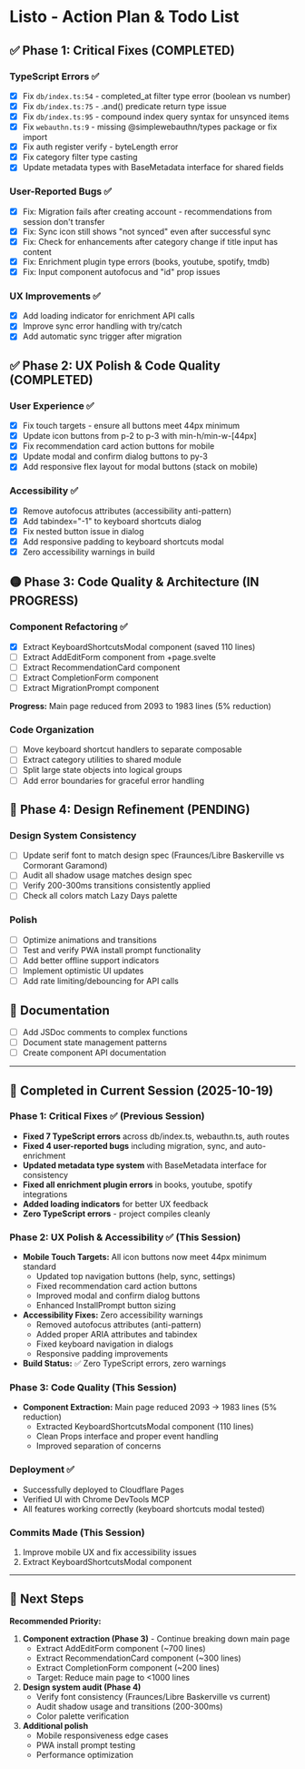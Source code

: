 # Listo - Action Plan & Todo List

## ✅ Phase 1: Critical Fixes (COMPLETED)

### TypeScript Errors ✅
- [x] Fix `db/index.ts:54` - completed_at filter type error (boolean vs number)
- [x] Fix `db/index.ts:75` - .and() predicate return type issue
- [x] Fix `db/index.ts:95` - compound index query syntax for unsynced items
- [x] Fix `webauthn.ts:9` - missing @simplewebauthn/types package or fix import
- [x] Fix auth register verify - byteLength error
- [x] Fix category filter type casting
- [x] Update metadata types with BaseMetadata interface for shared fields

### User-Reported Bugs ✅
- [x] Fix: Migration fails after creating account - recommendations from session don't transfer
- [x] Fix: Sync icon still shows "not synced" even after successful sync  
- [x] Fix: Check for enhancements after category change if title input has content
- [x] Fix: Enrichment plugin type errors (books, youtube, spotify, tmdb)
- [x] Fix: Input component autofocus and "id" prop issues

### UX Improvements ✅
- [x] Add loading indicator for enrichment API calls
- [x] Improve sync error handling with try/catch
- [x] Add automatic sync trigger after migration

## ✅ Phase 2: UX Polish & Code Quality (COMPLETED)

### User Experience ✅
- [x] Fix touch targets - ensure all buttons meet 44px minimum
- [x] Update icon buttons from p-2 to p-3 with min-h/min-w-[44px]
- [x] Fix recommendation card action buttons for mobile
- [x] Update modal and confirm dialog buttons to py-3
- [x] Add responsive flex layout for modal buttons (stack on mobile)

### Accessibility ✅
- [x] Remove autofocus attributes (accessibility anti-pattern)
- [x] Add tabindex="-1" to keyboard shortcuts dialog
- [x] Fix nested button issue in dialog
- [x] Add responsive padding to keyboard shortcuts modal
- [x] Zero accessibility warnings in build

## 🟡 Phase 3: Code Quality & Architecture (IN PROGRESS)

### Component Refactoring ✅
- [x] Extract KeyboardShortcutsModal component (saved 110 lines)
- [ ] Extract AddEditForm component from +page.svelte
- [ ] Extract RecommendationCard component
- [ ] Extract CompletionForm component
- [ ] Extract MigrationPrompt component

**Progress:** Main page reduced from 2093 to 1983 lines (5% reduction)

### Code Organization
- [ ] Move keyboard shortcut handlers to separate composable
- [ ] Extract category utilities to shared module
- [ ] Split large state objects into logical groups
- [ ] Add error boundaries for graceful error handling

## 🎨 Phase 4: Design Refinement (PENDING)

### Design System Consistency
- [ ] Update serif font to match design spec (Fraunces/Libre Baskerville vs Cormorant Garamond)
- [ ] Audit all shadow usage matches design spec
- [ ] Verify 200-300ms transitions consistently applied
- [ ] Check all colors match Lazy Days palette

### Polish
- [ ] Optimize animations and transitions
- [ ] Test and verify PWA install prompt functionality
- [ ] Add better offline support indicators
- [ ] Implement optimistic UI updates
- [ ] Add rate limiting/debouncing for API calls

## 📝 Documentation
- [ ] Add JSDoc comments to complex functions
- [ ] Document state management patterns
- [ ] Create component API documentation

---

## 🎉 Completed in Current Session (2025-10-19)

### Phase 1: Critical Fixes ✅ (Previous Session)
- **Fixed 7 TypeScript errors** across db/index.ts, webauthn.ts, auth routes
- **Fixed 4 user-reported bugs** including migration, sync, and auto-enrichment
- **Updated metadata type system** with BaseMetadata interface for consistency
- **Fixed all enrichment plugin errors** in books, youtube, spotify integrations
- **Added loading indicators** for better UX feedback
- **Zero TypeScript errors** - project compiles cleanly

### Phase 2: UX Polish & Accessibility ✅ (This Session)
- **Mobile Touch Targets:** All icon buttons now meet 44px minimum standard
  - Updated top navigation buttons (help, sync, settings)
  - Fixed recommendation card action buttons
  - Improved modal and confirm dialog buttons
  - Enhanced InstallPrompt button sizing
- **Accessibility Fixes:** Zero accessibility warnings
  - Removed autofocus attributes (anti-pattern)
  - Added proper ARIA attributes and tabindex
  - Fixed keyboard navigation in dialogs
  - Responsive padding improvements
- **Build Status:** ✅ Zero TypeScript errors, zero warnings

### Phase 3: Code Quality (This Session)
- **Component Extraction:** Main page reduced 2093 → 1983 lines (5% reduction)
  - Extracted KeyboardShortcutsModal component (110 lines)
  - Clean Props interface and proper event handling
  - Improved separation of concerns

### Deployment ✅
- Successfully deployed to Cloudflare Pages
- Verified UI with Chrome DevTools MCP
- All features working correctly (keyboard shortcuts modal tested)

### Commits Made (This Session)
1. Improve mobile UX and fix accessibility issues
2. Extract KeyboardShortcutsModal component

---

## 🚀 Next Steps

**Recommended Priority:**
1. **Component extraction (Phase 3)** - Continue breaking down main page
   - Extract AddEditForm component (~700 lines)
   - Extract RecommendationCard component (~300 lines)
   - Extract CompletionForm component (~200 lines)
   - Target: Reduce main page to <1000 lines
2. **Design system audit (Phase 4)**
   - Verify font consistency (Fraunces/Libre Baskerville vs current)
   - Audit shadow usage and transitions (200-300ms)
   - Color palette verification
3. **Additional polish**
   - Mobile responsiveness edge cases
   - PWA install prompt testing
   - Performance optimization
